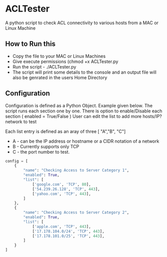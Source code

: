 # ACLTester

A python script to check ACL connectivity to various hosts from a MAC or Linux Machine

## How to Run this

 - Copy the file to your MAC or Linux Machines
 - Give execute permissions (chmod +x ACLTester.py
 - Run the script - ./ACLTester.py
 - The script will print some details to the console and an output file will also be genrated in the users Home Directory


## Configuration 

Configuration is defined as a Python Object. Example given below.
The script runs each section one by one.
There is option to enable/Disable each section ( enabled = True/False )
User can edit the list to add more hosts/IP?network to test

Each list entry is defined as an aray of three
 [ "A","B", "C"]
-  A - can be the IP address or hostname or a CIDR notation of a network
-  B - Currently supports only TCP
- C - the port number to test.
 
```python
config = [
    {
        "name": "Checking Access to Server Category 1",
        "enabled": True,
        "list": [
            ['google.com', 'TCP', 80],
            ['54.239.26.128', 'TCP', 443],
            ['yahoo.com', 'TCP', 443],
        ]
    },
    {
        "name": "Checking Access to Server Category 2",
        "enabled": True,
        "list": [
            ['apple.com', 'TCP', 443],
            ['17.178.104.0/24', 'TCP', 443],
            ['17.178.101.0/25', 'TCP', 443],
        ]
    }
]
```
